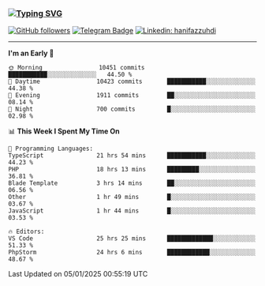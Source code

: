### [![Typing SVG](https://readme-typing-svg.herokuapp.com?font=lato&size=22&lines=Hi+There+👋)](https://git.io/typing-svg) 

[![GitHub followers](https://img.shields.io/github/followers/hanifazzuhdi?label=Follow&style=social)](https://github.com/hanifazzuhdi/?tab=follow) 
[![Telegram Badge](https://img.shields.io/badge/-hanif0198-blue?style=social&logo=telegram&link=https://www.t.me/hanif0198/)](https://www.t.me/hanif0198/) 
[![Linkedin: hanifazzuhdi](https://img.shields.io/badge/-hanifazzuhdi-blue?style=flat-square&logo=Linkedin&logoColor=white&link=https://www.linkedin.com/in/hanif-az-zuhdi-69688019b/)](https://www.linkedin.com/in/hanif-az-zuhdi-69688019b/) 

<hr/>

<!--START_SECTION:waka-->
**I'm an Early 🐤** 

```text
🌞 Morning                10451 commits       ███████████░░░░░░░░░░░░░░   44.50 % 
🌆 Daytime                10423 commits       ███████████░░░░░░░░░░░░░░   44.38 % 
🌃 Evening                1911 commits        ██░░░░░░░░░░░░░░░░░░░░░░░   08.14 % 
🌙 Night                  700 commits         █░░░░░░░░░░░░░░░░░░░░░░░░   02.98 % 
```


📊 **This Week I Spent My Time On** 

```text
💬 Programming Languages: 
TypeScript               21 hrs 54 mins      ███████████░░░░░░░░░░░░░░   44.23 % 
PHP                      18 hrs 13 mins      █████████░░░░░░░░░░░░░░░░   36.81 % 
Blade Template           3 hrs 14 mins       ██░░░░░░░░░░░░░░░░░░░░░░░   06.56 % 
Other                    1 hr 49 mins        █░░░░░░░░░░░░░░░░░░░░░░░░   03.67 % 
JavaScript               1 hr 44 mins        █░░░░░░░░░░░░░░░░░░░░░░░░   03.53 % 

🔥 Editors: 
VS Code                  25 hrs 25 mins      █████████████░░░░░░░░░░░░   51.33 % 
PhpStorm                 24 hrs 6 mins       ████████████░░░░░░░░░░░░░   48.67 % 
```


 Last Updated on 05/01/2025 00:55:19 UTC
<!--END_SECTION:waka-->
